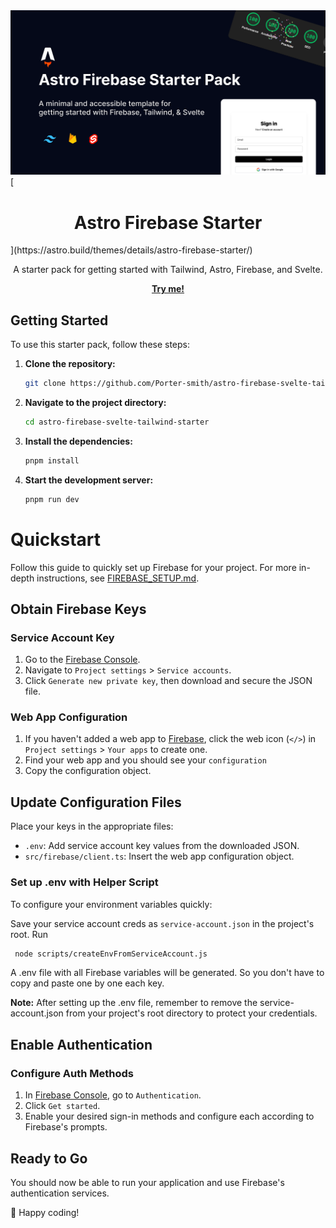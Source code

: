 <a href="https://astro-firebase-svelte-tailwind-starter.vercel.app/">
<img alt="Screenshot of the Astro Firebase Svelte Tailwind starter's Banner showing a clean and responsive design sign in and a perfect google lighthouse scores with 100% in Performance, Accessibility, Best Practices, and SEO" src="./.github/assets/firebase-starter-banner.png">
</a>
[<h1 align="center">Astro Firebase Starter</h1>](https://astro.build/themes/details/astro-firebase-starter/)

<p align="center">
 A starter pack for getting started with Tailwind, Astro, Firebase, and Svelte.
</p>

<p align="center">
  <a href="https://astro-firebase-svelte-tailwind-starter.vercel.app/"><strong>Try me!</strong></a>
</p>

## Getting Started

To use this starter pack, follow these steps:

1. **Clone the repository:**

   ```bash
   git clone https://github.com/Porter-smith/astro-firebase-svelte-tailwind-starter.git
   ```

2. **Navigate to the project directory:**

   ```bash
   cd astro-firebase-svelte-tailwind-starter
   ```

3. **Install the dependencies:**

   ```bash
   pnpm install
   ```

4. **Start the development server:**

   ```bash
   pnpm run dev
   ```

# Quickstart

Follow this guide to quickly set up Firebase for your project. For more in-depth instructions, see [FIREBASE_SETUP.md](./docs/FIREBASE_SETUP.md).

## Obtain Firebase Keys

### Service Account Key

1. Go to the [Firebase Console](https://console.firebase.google.com/).
2. Navigate to `Project settings` > `Service accounts`.
3. Click `Generate new private key`, then download and secure the JSON file.

### Web App Configuration

1. If you haven't added a web app to [Firebase](https://console.firebase.google.com/), click the web icon (`</>`) in `Project settings` > `Your apps` to create one.
2. Find your web app and you should see your `configuration`
3. Copy the configuration object.

## Update Configuration Files

Place your keys in the appropriate files:

- `.env`: Add service account key values from the downloaded JSON.
- `src/firebase/client.ts`: Insert the web app configuration object.

### Set up .env with Helper Script

To configure your environment variables quickly:

Save your service account creds as `service-account.json` in the project's root.
Run

```bash
 node scripts/createEnvFromServiceAccount.js
```

A .env file with all Firebase variables will be generated. So you don't have to copy and paste one by one each key.

**Note:** After setting up the .env file, remember to remove the service-account.json from your project's root directory to protect your credentials.

## Enable Authentication

### Configure Auth Methods

1. In [Firebase Console](https://console.firebase.google.com/), go to `Authentication`.
2. Click `Get started`.
3. Enable your desired sign-in methods and configure each according to Firebase's prompts.

## Ready to Go

You should now be able to run your application and use Firebase's authentication services.

🚀 Happy coding!
